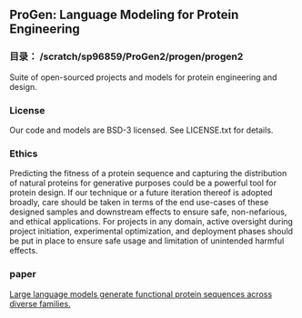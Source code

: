 ## ProGen: Language Modeling for Protein Engineering
### 目录： /scratch/sp96859/ProGen2/progen/progen2
Suite of open-sourced projects and models for protein engineering and design.

### License
Our code and models are BSD-3 licensed. See LICENSE.txt for details.

### Ethics
Predicting the fitness of a protein sequence and capturing the distribution of natural proteins for generative purposes could be a powerful tool for protein design. If our technique or a future iteration thereof is adopted broadly, care should be taken in terms of the end use-cases of these designed samples and downstream effects to ensure safe, non-nefarious, and ethical applications. For projects in any domain, active oversight during project initiation, experimental optimization, and deployment phases should be put in place to ensure safe usage and limitation of unintended harmful effects.

### paper
[Large language models generate functional protein sequences across diverse families.](https://www.nature.com/articles/s41587-022-01618-2)    
